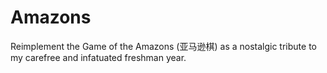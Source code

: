 # Amazons
Reimplement the Game of the Amazons (亚马逊棋) as a nostalgic tribute to my carefree and infatuated freshman year.
